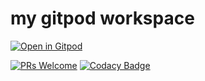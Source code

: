 # my gitpod workspace

[![Open in Gitpod](https://gitpod.io/button/open-in-gitpod.svg)](https://gitpod.io/#https://github.com/cbendot/workspace) 

[![PRs Welcome](https://img.shields.io/badge/PRs-welcome-brightgreen.svg?style=flat-square)](http://makeapullrequest.com) [![Codacy Badge](https://app.codacy.com/project/badge/Grade/e2163b55c0e04a3a8da0ad7e8eab50c1)](https://www.codacy.com/gh/cbendot/workspace/dashboard?utm_source=github.com&amp;utm_medium=referral&amp;utm_content=cbendot/workspace&amp;utm_campaign=Badge_Grade)
